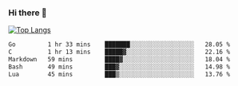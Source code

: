 ### Hi there 👋

<!--
**3Xpl0it3r/3Xpl0it3r** is a ✨ _special_ ✨ repository because its `README.md` (this file) appears on your GitHub profile.

Here are some ideas to get you started:

- 🔭 I’m currently working on ...
- 🌱 I’m currently learning ...
- 👯 I’m looking to collaborate on ...
- 🤔 I’m looking for help with ...
- 💬 Ask me about ...
- 📫 How to reach me: ...
- 😄 Pronouns: ...
- ⚡ Fun fact: ...
-->


[![Top Langs](https://github-readme-stats.vercel.app/api/top-langs/?username=3Xpl0it3r&layout=compact)](https://github.com/3Xpl0it3r/3Xpl0it3r)

<!--START_SECTION:waka-->

```txt
Go         1 hr 33 mins    ███████░░░░░░░░░░░░░░░░░░   28.05 %
C          1 hr 13 mins    █████▓░░░░░░░░░░░░░░░░░░░   22.16 %
Markdown   59 mins         ████▓░░░░░░░░░░░░░░░░░░░░   18.04 %
Bash       49 mins         ███▓░░░░░░░░░░░░░░░░░░░░░   14.98 %
Lua        45 mins         ███▒░░░░░░░░░░░░░░░░░░░░░   13.76 %
```

<!--END_SECTION:waka-->
